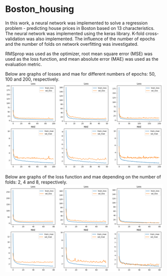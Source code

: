 # Boston_housing

In this work, a neural network was implemented to solve a regression problem - predicting house prices in Boston based on 13 characteristics. The neural network was implemented using the keras library. K-fold cross-validation was also implemented. The influence of the number of epochs and the number of folds on network overfitting was investigated. <br/>

RMSprop was used as the optimizer, root mean square error (MSE) was used as the loss function, and mean absolute error (MAE) was used as the evaluation metric. <br/>

Below are graphs of losses and mae for different numbers of epochs: 50, 100 and 200, respectively. <br/>
![Image alt](https://github.com/Marakuia/Boston_housing/blob/main/result/epochs.png) <br/>

Below are graphs of the loss function and mae depending on the number of folds: 2, 4 and 8, respectively. <br/>
![Image alt](https://github.com/Marakuia/Boston_housing/blob/main/result/folds.png) <br/>
